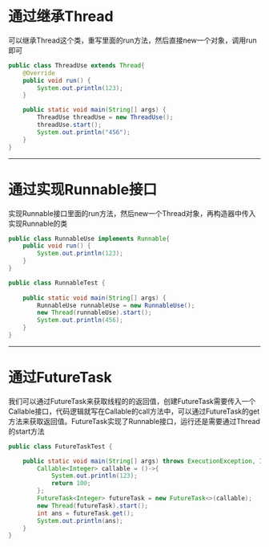 # 通过继承Thread

可以继承Thread这个类，重写里面的run方法，然后直接new一个对象，调用run即可

```java
public class ThreadUse extends Thread{
    @Override
    public void run() {
        System.out.println(123);
    }

    public static void main(String[] args) {
        ThreadUse threadUse = new ThreadUse();
        threadUse.start();
        System.out.println("456");
    }
}
```

***

# 通过实现Runnable接口

实现Runnable接口里面的run方法，然后new一个Thread对象，再构造器中传入实现Runnable的类

```java
public class RunnableUse implements Runnable{
    public void run() {
        System.out.println(123);
    }
}
```

```java
public class RunnableTest {
    
    public static void main(String[] args) {
        RunnableUse runnableUse = new RunnableUse();
        new Thread(runnableUse).start();
        System.out.println(456);
    }
}
```

***

# 通过FutureTask

我们可以通过FutureTask来获取线程的的返回值，创建FutureTask需要传入一个Callable接口，代码逻辑就写在Callable的call方法中，可以通过FutureTask的get方法来获取返回值。FutureTask实现了Runnable接口，运行还是需要通过Thread的start方法

```java
public class FutureTaskTest {

    public static void main(String[] args) throws ExecutionException, InterruptedException {
        Callable<Integer> callable = ()->{
            System.out.println(123);
            return 100;
        };
        FutureTask<Integer> futureTask = new FutureTask<>(callable);
        new Thread(futureTask).start();
        int ans = futureTask.get();
        System.out.println(ans);
    }
}
```





